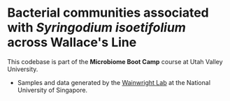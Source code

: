 # Bacterial communities associated with *Syringodium isoetifolium* across Wallace's Line

This codebase is part of the **Microbiome Boot Camp** course at Utah Valley University. 

- Samples and data generated by the [Wainwright Lab](https://www.yale-nus.edu.sg/faculty/benjamin-wainwright/) at the National University of Singapore.
